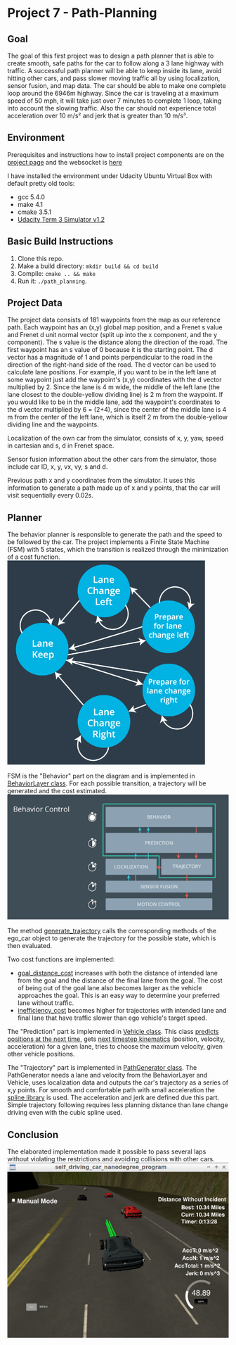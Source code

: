 # Project 7 - Path-Planning 

## Goal
The goal of this first project was to design a path planner that is able to create smooth, safe paths for the car to follow along a 3 lane highway with traffic. A successful path planner will be able to keep inside its lane, avoid hitting other cars, and pass slower moving traffic all by using localization, sensor fusion, and map data.  The car should be able to make one complete loop around the 6946m highway. Since the car is traveling at a maximum speed of 50 mph, it will take just over 7 minutes to complete 1 loop, taking into account the slowing traffic. Also the car should not experience total acceleration over 10 m/s² and jerk that is greater than 10 m/s³.

## Environment
Prerequisites and instructions how to install project components are on the [project page](https://github.com/udacity/CarND-Path-Planning-Project) and the websocket is [here](https://github.com/uNetworking/uWebSockets)

I have installed the environment under Udacity Ubuntu Virtual Box with default pretty old tools:
- gcc 5.4.0
- make 4.1
- cmake 3.5.1
- [Udacity Term 3 Simulator v1.2](https://github.com/udacity/self-driving-car-sim/releases/tag/T3_v1.2)

## Basic Build Instructions
1. Clone this repo.
2. Make a build directory: `mkdir build && cd build`
3. Compile: `cmake .. && make`
4. Run it: `./path_planning`.

## Project Data

The project data consists of 181 waypoints from the map as our reference path. Each waypoint has an (x,y) global map position, and a Frenet s value and Frenet d unit normal vector (split up into the x component, and the y component). The s value is the distance along the direction of the road. The first waypoint has an s value of 0 because it is the starting point. The d vector has a magnitude of 1 and points perpendicular to the road in the direction of the right-hand side of the road. The d vector can be used to calculate lane positions. For example, if you want to be in the left lane at some waypoint just add the waypoint's (x,y) coordinates with the d vector multiplied by 2. Since the lane is 4 m wide, the middle of the left lane (the lane closest to the double-yellow dividing line) is 2 m from the waypoint. If you would like to be in the middle lane, add the waypoint's coordinates to the d vector multiplied by 6 = (2+4), since the center of the middle lane is 4 m from the center of the left lane, which is itself 2 m from the double-yellow dividing line and the waypoints.

Localization of the own car from the simulator, consists of x, y, yaw, speed in cartesian and s, d in Frenet space.

Sensor fusion information about the other cars from the simulator, those include car ID, x, y, vx, vy, s and d.

Previous path x and y coordinates from the simulator. It uses this information to generate a path made up of x and y points, that the car will visit sequentially every 0.02s.

## Planner
The behavior planner is responsible to generate the path and the speed to be followed by the car. The project implements a Finite State Machine (FSM) with 5 states, which the transition is realized through the minimization of a cost function. 
![txt][image1]

FSM is the "Behavior" part on the diagram and is implemented in [BehaviorLayer class](src/behavior_layer.cpp). For each possible transition, a trajectory will be generated and the cost estimated. 
![txt][image2]

The method [generate_trajectory](src/behavior_layer.cpp#L118-L134) calls the corresponding methods of the ego_car object to generate the trajectory for the possible state, which is then evaluated.

Two cost functions are implemented: 
 - [goal_distance_cost](src/cost.cpp#L17-L35) increases with both the distance of intended lane from the goal and the distance of the final lane from the goal. The cost of being out of the goal lane also becomes larger as the vehicle approaches the goal. This is an easy way to determine your preferred lane without traffic.
 - [inefficiency_cost](src/cost.cpp#L37-L53) becomes higher for trajectories with intended lane and final lane that have traffic slower than ego vehicle's target speed.

The "Prediction" part is implemented in [Vehicle class](src/vehicle.cpp). This class [predicts positions at the next time](src/vehicle.cpp#L192-L206), gets [next timestep kinematics](src/vehicle.cpp#L101-L133) (position, velocity, acceleration) for a given lane, tries to choose the maximum velocity, given other vehicle positions.

The "Trajectory" part is implemented in [PathGenerator class](src/path_generator.cpp). The PathGenerator needs a lane and velocity from the BehaviorLayer and Vehicle, uses localization data and outputs the car's trajectory as a series of x,y points. For smooth and comfortable path with small acceleration the [spline library](http://kluge.in-chemnitz.de/opensource/spline/) is used. The acceleration and jerk are defined due this part. Simple trajectory following requires less planning distance than lane change driving even with the cubic spline used.

## Conclusion
The elaborated implementation made it possible to pass several laps without violating the restrictions and avoiding collisions with other cars.
![txt][image3]


[//]: # (Image References)

[image1]: img/automat.png "Finite State Machine"
[image2]: img/behavior_control.png "system architecture"
[image3]: img/car5.PNG "Car in motion"
